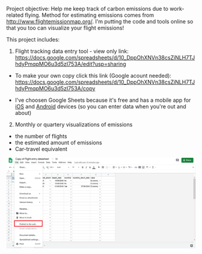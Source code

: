 Project objective: Help me keep track of carbon emissions due to work-related flying. Method for estimating emissions comes from http://www.flightemissionmap.org/. I'm putting the code and tools online so that you too can visualize your flight emissions!

This project includes: 
1. Flight tracking data entry tool - view only link:
https://docs.google.com/spreadsheets/d/10_DppOhXNVn38csZiNLH7TJhdyPmqpMO6u3d5zI753A/edit?usp=sharing
  + To make your own copy click this link (Google acount needed): https://docs.google.com/spreadsheets/d/10_DppOhXNVn38csZiNLH7TJhdyPmqpMO6u3d5zI753A/copy

   + I've choosen Google Sheets because it's free and has a mobile app for [iOS](https://itunes.apple.com/app/apple-store/id842849113?mt=8) and [Android](https://play.google.com/store/apps/details?id=com.google.android.apps.docs.editors.sheets) devices (so you can enter data when you're out and about)


2. Monthly or quartery visualizations of emissions
- the number of flights
- the estimated amount of emissions
- Car-travel equivalent 


![Screenshot](misc/publish_to_web_screenshot.png)
